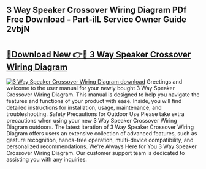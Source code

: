 ## 3 Way Speaker Crossover Wiring Diagram PDf Free Download - Part-iIL Service Owner Guide 2vbjN

# <h2><a href="http://dfi7bxd.blite.top/?on=3+Way+Speaker+Crossover+Wiring+Diagram">🔗Download New 👉🔴 3 Way Speaker Crossover Wiring Diagram</a></h2>

[![3 Way Speaker Crossover Wiring Diagram download](https://i.imgur.com/lujVjoI.png)](http://dfi7bxd.blite.top/?on=3+Way+Speaker+Crossover+Wiring+Diagram)
Greetings and welcome to the user manual for your newly bought 3 Way Speaker Crossover Wiring Diagram. This manual is designed to help you navigate the features and functions of your product with ease. Inside, you will find detailed instructions for installation, usage, maintenance, and troubleshooting. Safety Precautions for Outdoor Use Please take extra precautions when using your new 3 Way Speaker Crossover Wiring Diagram outdoors. The latest iteration of 3 Way Speaker Crossover Wiring Diagram offers users an extensive collection of advanced features, such as gesture recognition, hands-free operation, multi-device compatibility, and personalized recommendations. We're Always Here for You 3 Way Speaker Crossover Wiring Diagram. Our customer support team is dedicated to assisting you with any inquiries.

